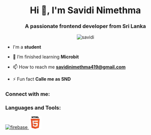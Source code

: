 <h1 align="center">Hi 👋, I'm Savidi Nimethma</h1>
<h3 align="center">A passionate frontend developer from Sri Lanka</h3>

<p align="center"> <img src="https://komarev.com/ghpvc/?username=savidi&label=Profile%20views&color=0e75b6&style=flat" alt="savidi" /> </p>

- I'm a **student**
- 🌱 I’m finished learning **Microbit**

- 📫 How to reach me **savidinimethma419@gmail.com**

- ⚡ Fun fact **Calle me as SND**

<h3 align="left">Connect with me:</h3>
<p align="left">
</p>

<h3 align="left">Languages and Tools:</h3>
<p align="left"> <a href="https://firebase.google.com/" target="_blank" rel="noreferrer"> <img src="https://www.vectorlogo.zone/logos/firebase/firebase-icon.svg" alt="firebase" width="40" height="40"/> </a> <a href="https://www.w3.org/html/" target="_blank" rel="noreferrer"> <img src="https://raw.githubusercontent.com/devicons/devicon/master/icons/html5/html5-original-wordmark.svg" alt="html5" width="40" height="40"/> </a> </p>
